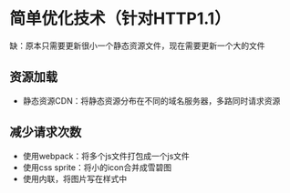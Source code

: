 # 简单优化技术（针对HTTP1.1）

缺：原本只需要更新很小一个静态资源文件，现在需要更新一个大的文件

## 资源加载

- 静态资源CDN：将静态资源分布在不同的域名服务器，多路同时请求资源

## 减少请求次数

- 使用webpack：将多个js文件打包成一个js文件
- 使用css sprite：将小的icon合并成雪碧图
- 使用内联，将图片写在样式中


